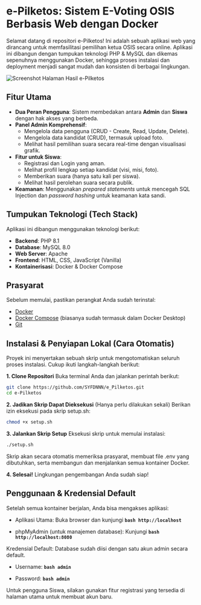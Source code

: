 # e-Pilketos: Sistem E-Voting OSIS Berbasis Web dengan Docker 

Selamat datang di repositori e-Pilketos! Ini adalah sebuah aplikasi web yang dirancang untuk memfasilitasi pemilihan ketua OSIS secara online. Aplikasi ini dibangun dengan tumpukan teknologi PHP & MySQL dan dikemas sepenuhnya menggunakan Docker, sehingga proses instalasi dan deployment menjadi sangat mudah dan konsisten di berbagai lingkungan.

![Screenshot Halaman Hasil e-Pilketos](https://drive.google.com/uc?export=view&id=10gQc3BVtJh52Nm7-91F3CJjejU3Nw7CO)

## Fitur Utama

-   **Dua Peran Pengguna**: Sistem membedakan antara **Admin** dan **Siswa** dengan hak akses yang berbeda.
-   **Panel Admin Komprehensif**:
    -   Mengelola data pengguna (CRUD - Create, Read, Update, Delete).
    -   Mengelola data kandidat (CRUD), termasuk upload foto.
    -   Melihat hasil pemilihan suara secara real-time dengan visualisasi grafik.
-   **Fitur untuk Siswa**:
    -   Registrasi dan Login yang aman.
    -   Melihat profil lengkap setiap kandidat (visi, misi, foto).
    -   Memberikan suara (hanya satu kali per siswa).
    -   Melihat hasil perolehan suara secara publik.
-   **Keamanan**: Menggunakan *prepared statements* untuk mencegah SQL Injection dan *password hashing* untuk keamanan kata sandi.

## Tumpukan Teknologi (Tech Stack)

Aplikasi ini dibangun menggunakan teknologi berikut:

-   **Backend**: PHP 8.1
-   **Database**: MySQL 8.0
-   **Web Server**: Apache
-   **Frontend**: HTML, CSS, JavaScript (Vanilla)
-   **Kontainerisasi**: Docker & Docker Compose

## Prasyarat

Sebelum memulai, pastikan perangkat Anda sudah terinstal:
-   [Docker](https://www.docker.com/products/docker-desktop/)
-   [Docker Compose](https://docs.docker.com/compose/install/) (biasanya sudah termasuk dalam Docker Desktop)
-   [Git](https://git-scm.com/)

## Instalasi & Penyiapan Lokal (Cara Otomatis)

Proyek ini menyertakan sebuah skrip untuk mengotomatiskan seluruh proses instalasi. Cukup ikuti langkah-langkah berikut:

**1. Clone Repositori**
Buka terminal Anda dan jalankan perintah berikut:
```bash
git clone https://github.com/SYFDNNN/e_Pilketos.git
cd e-Pilketos
```


**2. Jadikan Skrip Dapat Dieksekusi**
(Hanya perlu dilakukan sekali) Berikan izin eksekusi pada skrip setup.sh:

```bash
chmod +x setup.sh
```

**3. Jalankan Skrip Setup**
Eksekusi skrip untuk memulai instalasi:

```bash
./setup.sh
```

Skrip akan secara otomatis memeriksa prasyarat, membuat file .env yang dibutuhkan, serta membangun dan menjalankan semua kontainer Docker.

**4. Selesai!**
Lingkungan pengembangan Anda sudah siap!

## Penggunaan & Kredensial Default
Setelah semua kontainer berjalan, Anda bisa mengakses aplikasi:

- Aplikasi Utama: Buka browser dan kunjungi ****```bash http://localhost ```****

- phpMyAdmin (untuk manajemen database): Kunjungi ****```bash http://localhost:8080 ```****

Kredensial Default:
Database sudah diisi dengan satu akun admin secara default.

- Username: ****```bash admin ```****

- Password: ****```bash admin ```****

Untuk pengguna Siswa, silakan gunakan fitur registrasi yang tersedia di halaman utama untuk membuat akun baru.
